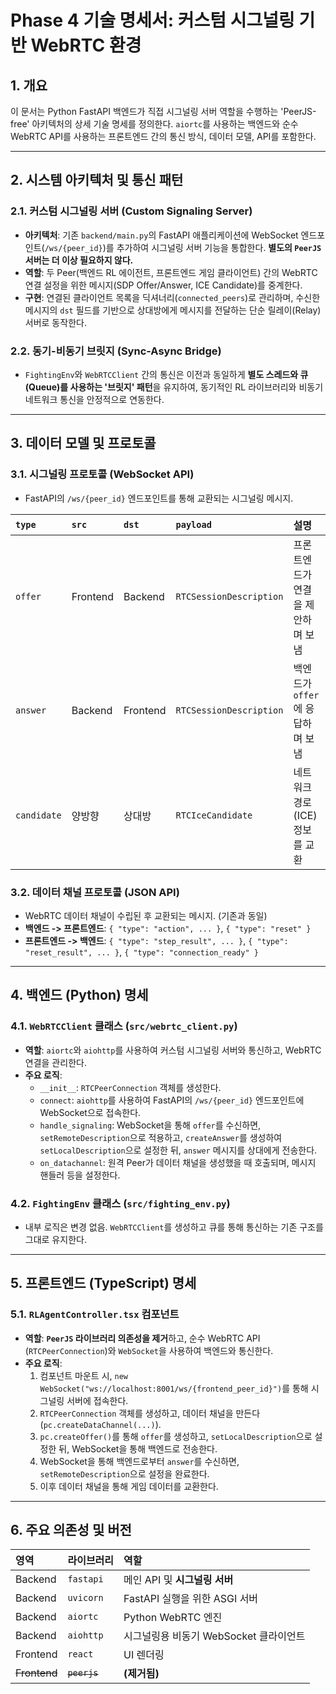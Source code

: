 # Phase 4 기술 명세서: 커스텀 시그널링 기반 WebRTC 환경

## 1. 개요
이 문서는 Python FastAPI 백엔드가 직접 시그널링 서버 역할을 수행하는 'PeerJS-free' 아키텍처의 상세 기술 명세를 정의한다. `aiortc`를 사용하는 백엔드와 순수 WebRTC API를 사용하는 프론트엔드 간의 통신 방식, 데이터 모델, API를 포함한다.

---

## 2. 시스템 아키텍처 및 통신 패턴

### 2.1. 커스텀 시그널링 서버 (Custom Signaling Server)
-   **아키텍처**: 기존 `backend/main.py`의 FastAPI 애플리케이션에 WebSocket 엔드포인트(`/ws/{peer_id}`)를 추가하여 시그널링 서버 기능을 통합한다. **별도의 `PeerJS` 서버는 더 이상 필요하지 않다.**
-   **역할**: 두 Peer(백엔드 RL 에이전트, 프론트엔드 게임 클라이언트) 간의 WebRTC 연결 설정을 위한 메시지(SDP Offer/Answer, ICE Candidate)를 중계한다.
-   **구현**: 연결된 클라이언트 목록을 딕셔너리(`connected_peers`)로 관리하며, 수신한 메시지의 `dst` 필드를 기반으로 상대방에게 메시지를 전달하는 단순 릴레이(Relay) 서버로 동작한다.

### 2.2. 동기-비동기 브릿지 (Sync-Async Bridge)
-   `FightingEnv`와 `WebRTCClient` 간의 통신은 이전과 동일하게 **별도 스레드와 큐(Queue)를 사용하는 '브릿지' 패턴**을 유지하여, 동기적인 RL 라이브러리와 비동기 네트워크 통신을 안정적으로 연동한다.

---

## 3. 데이터 모델 및 프로토콜

### 3.1. 시그널링 프로토콜 (WebSocket API)
-   FastAPI의 `/ws/{peer_id}` 엔드포인트를 통해 교환되는 시그널링 메시지.

| `type` | `src` | `dst` | `payload` | 설명 |
| :--- | :--- | :--- | :--- | :--- |
| `offer` | Frontend | Backend | `RTCSessionDescription` | 프론트엔드가 연결을 제안하며 보냄 |
| `answer`| Backend | Frontend | `RTCSessionDescription` | 백엔드가 `offer`에 응답하며 보냄 |
| `candidate`| 양방향 | 상대방 | `RTCIceCandidate` | 네트워크 경로(ICE) 정보를 교환 |

### 3.2. 데이터 채널 프로토콜 (JSON API)
-   WebRTC 데이터 채널이 수립된 후 교환되는 메시지. (기존과 동일)
-   **백엔드 -> 프론트엔드**: `{ "type": "action", ... }`, `{ "type": "reset" }`
-   **프론트엔드 -> 백엔드**: `{ "type": "step_result", ... }`, `{ "type": "reset_result", ... }`, `{ "type": "connection_ready" }`

---

## 4. 백엔드 (Python) 명세

### 4.1. `WebRTCClient` 클래스 (`src/webrtc_client.py`)
-   **역할**: `aiortc`와 `aiohttp`를 사용하여 커스텀 시그널링 서버와 통신하고, WebRTC 연결을 관리한다.
-   **주요 로직**:
    -   `__init__`: `RTCPeerConnection` 객체를 생성한다.
    -   `connect`: `aiohttp`를 사용하여 FastAPI의 `/ws/{peer_id}` 엔드포인트에 WebSocket으로 접속한다.
    -   `handle_signaling`: WebSocket을 통해 `offer`를 수신하면, `setRemoteDescription`으로 적용하고, `createAnswer`를 생성하여 `setLocalDescription`으로 설정한 뒤, `answer` 메시지를 상대에게 전송한다.
    -   `on_datachannel`: 원격 Peer가 데이터 채널을 생성했을 때 호출되며, 메시지 핸들러 등을 설정한다.

### 4.2. `FightingEnv` 클래스 (`src/fighting_env.py`)
-   내부 로직은 변경 없음. `WebRTCClient`를 생성하고 큐를 통해 통신하는 기존 구조를 그대로 유지한다.

---

## 5. 프론트엔드 (TypeScript) 명세

### 5.1. `RLAgentController.tsx` 컴포넌트
-   **역할**: **`PeerJS` 라이브러리 의존성을 제거**하고, 순수 WebRTC API (`RTCPeerConnection`)와 `WebSocket`을 사용하여 백엔드와 통신한다.
-   **주요 로직**:
    1.  컴포넌트 마운트 시, `new WebSocket("ws://localhost:8001/ws/{frontend_peer_id}")`를 통해 시그널링 서버에 접속한다.
    2.  `RTCPeerConnection` 객체를 생성하고, 데이터 채널을 만든다 (`pc.createDataChannel(...)`).
    3.  `pc.createOffer()`를 통해 `offer`를 생성하고, `setLocalDescription`으로 설정한 뒤, WebSocket을 통해 백엔드로 전송한다.
    4.  WebSocket을 통해 백엔드로부터 `answer`를 수신하면, `setRemoteDescription`으로 설정을 완료한다.
    5.  이후 데이터 채널을 통해 게임 데이터를 교환한다.

---

## 6. 주요 의존성 및 버전

| 영역 | 라이브러리 | 역할 |
| :--- | :--- | :--- |
| Backend | `fastapi` | 메인 API 및 **시그널링 서버** |
| Backend | `uvicorn` | FastAPI 실행을 위한 ASGI 서버 |
| Backend | `aiortc` | Python WebRTC 엔진 |
| Backend | `aiohttp` | 시그널링용 비동기 WebSocket 클라이언트 |
| Frontend| `react` | UI 렌더링 |
| ~~Frontend~~ | ~~`peerjs`~~ | **(제거됨)** |